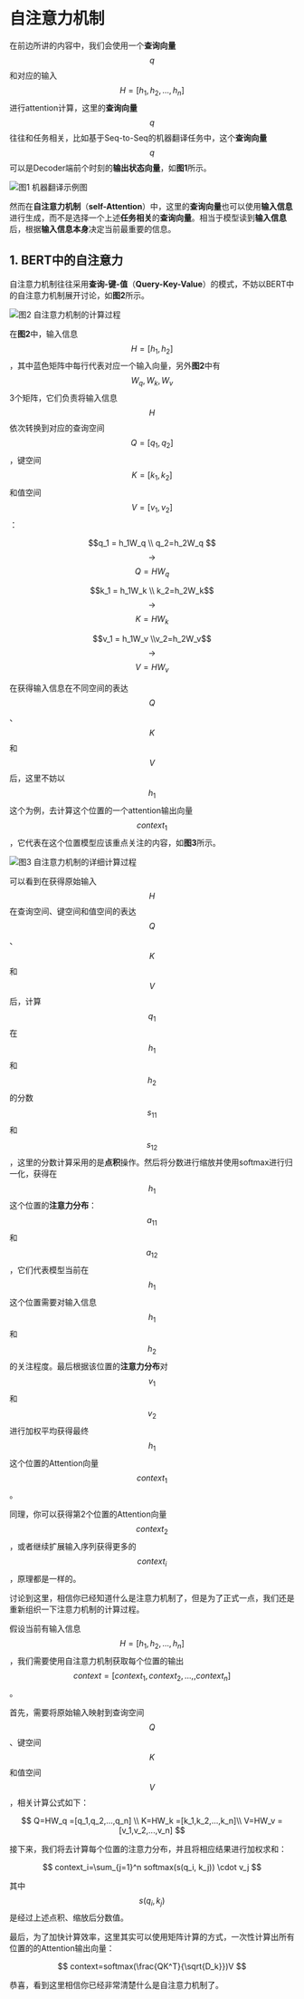 # 自注意力机制

在前边所讲的内容中，我们会使用一个**查询向量** $$q$$ 和对应的输入 $$H=[h_1,h_2,...,h_n]$$ 进行attention计算，这里的**查询向量**$$q$$往往和任务相关，比如基于Seq-to-Seq的机器翻译任务中，这个**查询向量**$$q$$可以是Decoder端前个时刻的**输出状态向量**，如**图1**所示。

![&#x56FE;1 &#x673A;&#x5668;&#x7FFB;&#x8BD1;&#x793A;&#x4F8B;&#x56FE;](../../../.gitbook/assets/image%20%2815%29.png)

然而在**自注意力机制**（**self-Attention**）中，这里的**查询向量**也可以使用**输入信息**进行生成，而不是选择一个上述**任务相关**的**查询向量**。相当于模型读到**输入信息**后，根据**输入信息本身**决定当前最重要的信息。

## 1. BERT中的自注意力

自注意力机制往往采用**查询-键-值**（**Query-Key-Value**）的模式，不妨以BERT中的自注意力机制展开讨论，如**图2**所示。

![&#x56FE;2 &#x81EA;&#x6CE8;&#x610F;&#x529B;&#x673A;&#x5236;&#x7684;&#x8BA1;&#x7B97;&#x8FC7;&#x7A0B;](../../../.gitbook/assets/image%20%2817%29.png)

在**图2**中，输入信息$$H=[h_1,h_2]$$，其中蓝色矩阵中每行代表对应一个输入向量，另外**图2**中有 $$W_q,W_k,W_v$$ 3个矩阵，它们负责将输入信息 $$H$$ 依次转换到对应的查询空间 $$Q=[q_1,q_2]$$ ，键空间 $$K=[k_1,k_2]$$ 和值空间 $$V=[v_1,v_2]$$ ：

$$q_1 = h_1W_q \\ q_2=h_2W_q $$ $$\rightarrow$$ $$Q=HW_q$$ 

$$k_1 = h_1W_k \\ k_2=h_2W_k$$$$\rightarrow$$$$K=HW_k$$

$$v_1 = h_1W_v \\v_2=h_2W_v$$$$\rightarrow$$$$V=HW_v$$

在获得输入信息在不同空间的表达 $$Q$$ 、 $$K$$ 和 $$V$$ 后，这里不妨以 $$h_1$$ 这个为例，去计算这个位置的一个attention输出向量 $$context_1$$ ，它代表在这个位置模型应该重点关注的内容，如**图3**所示。

![&#x56FE;3 &#x81EA;&#x6CE8;&#x610F;&#x529B;&#x673A;&#x5236;&#x7684;&#x8BE6;&#x7EC6;&#x8BA1;&#x7B97;&#x8FC7;&#x7A0B;](../../../.gitbook/assets/image%20%2819%29.png)

可以看到在获得原始输入 $$H$$ 在查询空间、键空间和值空间的表达 $$Q$$ 、 $$K$$ 和 $$V$$ 后，计算 $$q_1$$ 在 $$h_1$$ 和 $$h_2$$ 的分数 $$s_{11}$$ 和 $$s_{12}$$ ，这里的分数计算采用的是**点积**操作。然后将分数进行缩放并使用softmax进行归一化，获得在$$h_1$$这个位置的**注意力分布**： $$a_{11}$$ 和 $$a_{12}$$ ，它们代表模型当前在$$h_1$$这个位置需要对输入信息$$h_1$$ 和 $$h_2$$ 的关注程度。最后根据该位置的**注意力分布**对 $$v_1$$ 和 $$v_2$$ 进行加权平均获得最终$$h_1$$这个位置的Attention向量 $$context_1$$ 。

同理，你可以获得第2个位置的Attention向量 $$context_2$$，或者继续扩展输入序列获得更多的 $$context_i$$ ，原理都是一样的。

讨论到这里，相信你已经知道什么是注意力机制了，但是为了正式一点，我们还是重新组织一下注意力机制的计算过程。

假设当前有输入信息$$H=[h_1,h_2,...,h_n]$$，我们需要使用自注意力机制获取每个位置的输出 $$context=[context_1, context_2,...,,context_n]$$ 。

首先，需要将原始输入映射到查询空间$$Q$$、键空间$$K$$和值空间$$V$$，相关计算公式如下：

$$
Q=HW_q =[q_1,q_2,...,q_n] \\
K=HW_k =[k_1,k_2,...,k_n]\\
V=HW_v =[v_1,v_2,...,v_n]
$$

接下来，我们将去计算每个位置的注意力分布，并且将相应结果进行加权求和：

$$
context_i=\sum_{j=1}^n softmax(s(q_i, k_j)) \cdot v_j
$$

其中 $$s(q_i,k_j)$$ 是经过上述点积、缩放后分数值。

最后，为了加快计算效率，这里其实可以使用矩阵计算的方式，一次性计算出所有位置的的Attention输出向量：

$$
context=softmax(\frac{QK^T}{\sqrt{D_k}})V
$$

恭喜，看到这里相信你已经非常清楚什么是自注意力机制了。

